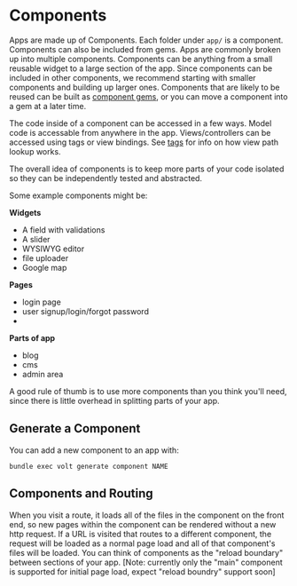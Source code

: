 # Components

Apps are made up of Components.  Each folder under ```app/``` is a component.  Components can also be included from gems.  Apps are commonly broken up into multiple components.  Components can be anything from a small reusable widget to a large section of the app.  Since components can be included in other components, we recommend starting with smaller components and building up larger ones.  Components that are likely to be reused can be built as [component gems](docs/component_gems.md), or you can move a component into a gem at a later time.

The code inside of a component can be accessed in a few ways.  Model code is accessable from anywhere in the app.  Views/controllers can be accessed using tags or view bindings.  See [tags](docs/tags.md) for info on how view path lookup works.

The overall idea of components is to keep more parts of your code isolated so they can be independently tested and abstracted.

Some example components might be:

__Widgets__
- A field with validations
- A slider
- WYSIWYG editor
- file uploader
- Google map

__Pages__
- login page
- user signup/login/forgot password
-

__Parts of app__
- blog
- cms
- admin area

A good rule of thumb is to use more components than you think you'll need, since there is little overhead in splitting parts of your app.

## Generate a Component

You can add a new component to an app with:

```bundle exec volt generate component NAME```

## Components and Routing

When you visit a route, it loads all of the files in the component on the front end, so new pages within the component can be rendered without a new http request.  If a URL is visited that routes to a different component, the request will be loaded as a normal page load and all of that component's files will be loaded.  You can think of components as the "reload boundary" between sections of your app.  [Note: currently only the "main" component is supported for initial page load, expect "reload boundry" support soon]


